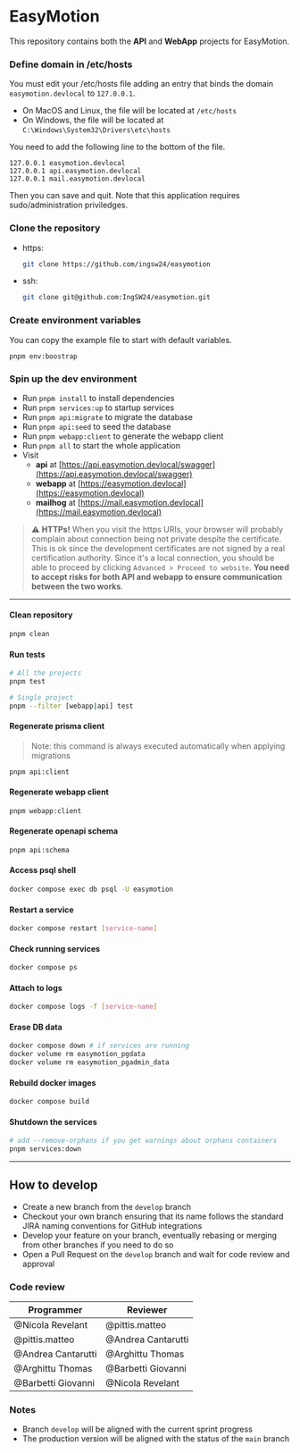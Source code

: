 # EasyMotion

This repository contains both the **API** and **WebApp** projects for EasyMotion.

### Define domain in /etc/hosts

You must edit your /etc/hosts file adding an entry that binds the domain `easymotion.devlocal` to `127.0.0.1`.

- On MacOS and Linux, the file will be located at `/etc/hosts`
- On Windows, the file will be located at `C:\Windows\System32\Drivers\etc\hosts`

You need to add the following line to the bottom of the file.

```
127.0.0.1 easymotion.devlocal
127.0.0.1 api.easymotion.devlocal
127.0.0.1 mail.easymotion.devlocal
```

Then you can save and quit. Note that this application requires sudo/administration priviledges.

### Clone the repository

- https:

  ```bash
  git clone https://github.com/ingsw24/easymotion
  ```

- ssh:

  ```bash
  git clone git@github.com:IngSW24/easymotion.git
  ```

### Create environment variables

You can copy the example file to start with default variables.

```
pnpm env:boostrap
```

### Spin up the dev environment

- Run `pnpm install` to install dependencies
- Run `pnpm services:up` to startup services
- Run `pnpm api:migrate` to migrate the database
- Run `pnpm api:seed` to seed the database
- Run `pnpm webapp:client` to generate the webapp client
- Run `pnpm all` to start the whole application
- Visit
  - **api** at [https://api.easymotion.devlocal/swagger](https://api.easymotion.devlocal/swagger)
  - **webapp** at [https://easymotion.devlocal](https://easymotion.devlocal)
  - **mailhog** at [https://mail.easymotion.devlocal](https://mail.easymotion.devlocal)

> ⚠️ **HTTPs!** When you visit the https URIs, your browser will probably complain about connection being not private despite the certificate. This is ok since the development certificates are not signed by a real certification authority. Since it's a local connection, you should be able to proceed by clicking `Advanced > Proceed to website`. **You need to accept risks for both API and webapp to ensure communication between the two works**.

---

#### Clean repository

```bash
pnpm clean
```

#### Run tests

```bash
# All the projects
pnpm test

# Single project
pnpm --filter [webapp|api] test
```

#### Regenerate prisma client

> Note: this command is always executed automatically when applying migrations

```bash
pnpm api:client
```

#### Regenerate webapp client

```bash
pnpm webapp:client
```

#### Regenerate openapi schema

```bash
pnpm api:schema
```

#### Access psql shell

```bash
docker compose exec db psql -U easymotion
```

#### Restart a service

```bash
docker compose restart [service-name]
```

#### Check running services

```bash
docker compose ps
```

#### Attach to logs

```bash
docker compose logs -f [service-name]
```

#### Erase DB data

```bash
docker compose down # if services are running
docker volume rm easymotion_pgdata
docker volume rm easymotion_pgadmin_data
```

#### Rebuild docker images

```bash
docker compose build
```

#### Shutdown the services

```bash
# add --remove-orphans if you get warnings about orphans containers
pnpm services:down
```

---

## How to develop

- Create a new branch from the `develop` branch
- Checkout your own branch ensuring that its name follows the standard JIRA naming conventions for GitHub integrations
- Develop your feature on your branch, eventually rebasing or merging from other branches if you need to do so
- Open a Pull Request on the `develop` branch and wait for code review and approval

### Code review

| Programmer         | Reviewer           |
| ------------------ | ------------------ |
| @Nicola Revelant   | @pittis.matteo     |
| @pittis.matteo     | @Andrea Cantarutti |
| @Andrea Cantarutti | @Arghittu Thomas   |
| @Arghittu Thomas   | @Barbetti Giovanni |
| @Barbetti Giovanni | @Nicola Revelant   |

### Notes

- Branch `develop` will be aligned with the current sprint progress
- The production version will be aligned with the status of the `main` branch